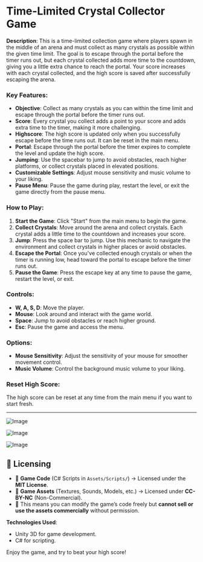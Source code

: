 # Time-Limited Crystal Collector Game

**Description**:
This is a time-limited collection game where players spawn in the middle of an arena and must collect as many crystals as possible within the given time limit. The goal is to escape through the portal before the timer runs out, but each crystal collected adds more time to the countdown, giving you a little extra chance to reach the portal. Your score increases with each crystal collected, and the high score is saved after successfully escaping the arena.

### **Key Features**:
- **Objective**: Collect as many crystals as you can within the time limit and escape through the portal before the timer runs out.
- **Score**: Every crystal you collect adds a point to your score and adds extra time to the timer, making it more challenging.
- **Highscore**: The high score is updated only when you successfully escape before the time runs out. It can be reset in the main menu.
- **Portal**: Escape through the portal before the timer expires to complete the level and update the high score.
- **Jumping**: Use the spacebar to jump to avoid obstacles, reach higher platforms, or collect crystals placed in elevated positions.
- **Customizable Settings**: Adjust mouse sensitivity and music volume to your liking.
- **Pause Menu**: Pause the game during play, restart the level, or exit the game directly from the pause menu.

### **How to Play**:
1. **Start the Game**: Click "Start" from the main menu to begin the game.
2. **Collect Crystals**: Move around the arena and collect crystals. Each crystal adds a little time to the countdown and increases your score.
3. **Jump**: Press the space bar to jump. Use this mechanic to navigate the environment and collect crystals in higher places or avoid obstacles.
4. **Escape the Portal**: Once you've collected enough crystals or when the timer is running low, head toward the portal to escape before the timer runs out.
5. **Pause the Game**: Press the escape key at any time to pause the game, restart the level, or exit.

### **Controls**:
- **W, A, S, D**: Move the player.
- **Mouse**: Look around and interact with the game world.
- **Space**: Jump to avoid obstacles or reach higher ground.
- **Esc**: Pause the game and access the menu.

### **Options**:
- **Mouse Sensitivity**: Adjust the sensitivity of your mouse for smoother movement control.
- **Music Volume**: Control the background music volume to your liking.

### **Reset High Score**:
The high score can be reset at any time from the main menu if you want to start fresh.

---
![Image](https://github.com/user-attachments/assets/661db0f7-5b92-404b-bed6-7666f74721c5)

![Image](https://github.com/user-attachments/assets/c4d3f717-95f8-4517-9d7c-49975f4ff5d3)

![Image](https://github.com/user-attachments/assets/7c32d680-7d5c-4abb-823f-55554a57a6ae)

## 📜 Licensing

- 📝 **Game Code** (C# Scripts in `Assets/Scripts/`) → Licensed under the **MIT License**.
- 🎨 **Game Assets** (Textures, Sounds, Models, etc.) → Licensed under **CC-BY-NC** (Non-Commercial).
- 🚀 This means you can modify the game’s code freely but **cannot sell or use the assets commercially** without permission.

**Technologies Used**:
- Unity 3D for game development.
- C# for scripting.

Enjoy the game, and try to beat your high score!
